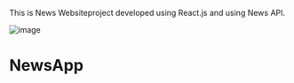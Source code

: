 This is News Websiteproject developed using React.js and using News API.

![image](https://github.com/user-attachments/assets/7f711cf2-fe76-4238-a695-845d62e9f258)


# NewsApp
